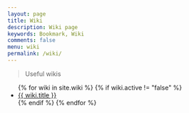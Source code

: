 ```yaml
---
layout: page
title: Wiki
description: Wiki page
keywords: Bookmark, Wiki
comments: false
menu: wiki
permalink: /wiki/
---
```


> Useful wikis

<ul class="listing">
{% for wiki in site.wiki %}
{% if wiki.active != "false" %}
<li class="listing-item"><a href="{{ site.url }}{{ wiki.url }}">{{ wiki.title }}</a></li>
{% endif %}
{% endfor %}
</ul>
